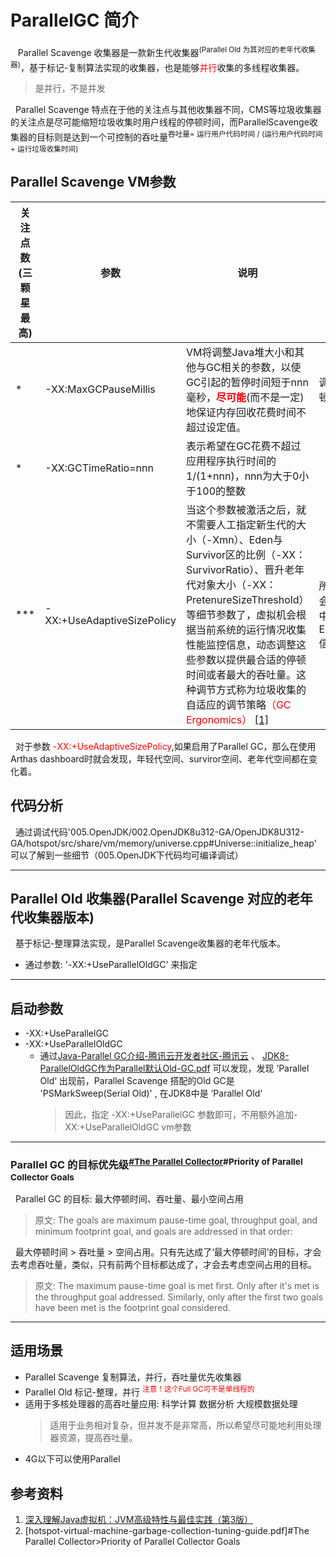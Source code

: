 # ParallelGC 简介
&nbsp;&nbsp; Parallel Scavenge 收集器是一款新生代收集器<sup>(Parallel Old 为其对应的老年代收集器)</sup>，基于标记-复制算法实现的收集器，也是能够<font color="red">并行</font>收集的多线程收集器。
> 是并行，不是并发

&nbsp;&nbsp;Parallel Scavenge 特点在于他的关注点与其他收集器不同，CMS等垃圾收集器的关注点是尽可能缩短垃圾收集时用户线程的停顿时间，而ParallelScavenge收集器的目标则是达到一个可控制的吞吐量<sup>吞吐量= 运行用户代码时间 / (运行用户代码时间 + 运行垃圾收集时间)</sup>

## Parallel Scavenge VM参数
|关注点数(三颗星最高)|参数|说明|备注|
|---|---|---|---|
|*|-XX:MaxGCPauseMillis|VM将调整Java堆大小和其他与GC相关的参数，以使GC引起的暂停时间短于nnn毫秒，<font color="red">**尽可能**</font>(而不是一定)地保证内存回收花费时间不超过设定值。|调整最大停顿时间|
|*|-XX:GCTimeRatio=nnn|表示希望在GC花费不超过应用程序执行时间的1/(1+nnn)，nnn为大于0小于100的整数||
|***|-XX:+UseAdaptiveSizePolicy|当这个参数被激活之后，就不需要人工指定新生代的大小（-Xmn）、Eden与Survivor区的比例（-XX：SurvivorRatio）、晋升老年代对象大小（-XX：PretenureSizeThreshold）等细节参数了，虚拟机会根据当前系统的运行情况收集性能监控信息，动态调整这些参数以提供最合适的停顿时间或者最大的吞吐量。这种调节方式称为垃圾收集的自适应的调节策略<font color="red">（GC Ergonomics） [[1]](http://download.oracle.com/javase/1.5.0/docs/guide/vm/gc-ergonomics.html)</font>|所以有时候会在GC日志中看到Ergonomics信息|

&nbsp;&nbsp;对于参数 <font color="red">-XX:+UseAdaptiveSizePolicy</font>,如果启用了Parallel GC，那么在使用Arthas dashboard时就会发现，年轻代空间、surviror空间、老年代空间都在变化着。

## 代码分析
&nbsp;&nbsp;通过调试代码'005.OpenJDK/002.OpenJDK8u312-GA/OpenJDK8U312-GA/hotspot/src/share/vm/memory/universe.cpp#Universe::initialize_heap' 可以了解到一些细节（005.OpenJDK下代码均可编译调试）

---

## Parallel Old 收集器(Parallel Scavenge 对应的老年代收集器版本)
&nbsp;&nbsp;基于标记-整理算法实现，是Parallel Scavenge收集器的老年代版本。
- 通过参数: '-XX:+UseParallelOldGC' 来指定

---

## 启动参数
+ -XX:+UseParallelGC
+ -XX:+UseParallelOldGC
  + 通过[Java-Parallel GC介绍-腾讯云开发者社区-腾讯云](./DOCS/Java-Parallel%20GC介绍-腾讯云开发者社区.pdf) 、 [JDK8-ParallelOldGC作为Parallel默认Old-GC.pdf](./DOCS/JDK8-ParallelOldGC作为Parallel默认Old-GC.pdf) 可以发现，发现 ’Parallel Old‘ 出现前，Parallel Scavenge 搭配的Old GC是 'PSMarkSweep(Serial Old)' , 在JDK8中是 ’Parallel Old‘
    > 因此，指定 -XX:+UseParallelGC 参数即可，不用额外追加-XX:+UseParallelOldGC vm参数

---

### Parallel GC 的目标优先级<sup>[#The Parallel Collector](./The%20Parallel%20Collector.pdf)#Priority of Parallel Collector Goals</sup>
&nbsp;&nbsp;Parallel GC 的目标: 最大停顿时间、吞吐量、最小空间占用
> 原文: The goals are maximum pause-time goal, throughput goal, and minimum footprint goal, and goals are addressed in that order:

&nbsp;&nbsp;最大停顿时间 > 吞吐量 > 空间占用。只有先达成了‘最大停顿时间’的目标，才会去考虑吞吐量，类似，只有前两个目标都达成了，才会去考虑空间占用的目标。
> 原文: The maximum pause-time goal is met first. Only after it's met is the throughput goal addressed. Similarly, only after the first two goals have been met is the footprint goal considered.

---

## 适用场景
- Parallel Scavenge 复制算法，并行，吞吐量优先收集器
- Parallel Old 标记-整理，并行 <sup><font color='red'>注意！这个Full GC可不是单线程的</font></sup>
- 适用于多核处理器的高吞吐量应用: 科学计算  数据分析  大规模数据处理
  > 适用于业务相对复杂，但并发不是非常高，所以希望尽可能地利用处理器资源，提高吞吐量。
- 4G以下可以使用Parallel


## 参考资料
1. [深入理解Java虚拟机：JVM高级特性与最佳实践（第3版）](../../../006.BOOKs/%E6%B7%B1%E5%85%A5%E7%90%86%E8%A7%A3Java%E8%99%9A%E6%8B%9F%E6%9C%BA.pdf)
2. [hotspot-virtual-machine-garbage-collection-tuning-guide.pdf]#The Parallel Collector>Priority of Parallel Collector Goals
